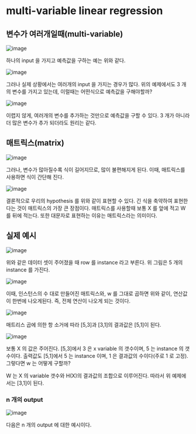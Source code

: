 # multi-variable linear regression

## 변수가 여러개일때(multi-variable)

![image](https://user-images.githubusercontent.com/20614643/45617728-2dc8a480-baae-11e8-820a-db0bb55c39ee.png)

하나의 input 을 가지고 예측값을 구하는 예는 위와 같다.

![image](https://user-images.githubusercontent.com/20614643/45617745-3faa4780-baae-11e8-932e-fea2fdd90074.png)

그러나 실제 상황에서는 여러개의 input 을 가지는 경우가 많다. 위의 예제에서도 3 개의 변수를 가지고 있는데, 이럴때는 어떤식으로 예측값을 구해야할까?

![image](https://user-images.githubusercontent.com/20614643/45617806-74b69a00-baae-11e8-8b70-bde72d0e2b7d.png)

이렵지 않게, 여러개의 변수를 추가하는 것만으로 예측값을 구할 수 있다. 3 개가 아니라 더 많은 변수가 추가 되더라도 원리는 같다.

## 매트릭스(matrix)

![image](https://user-images.githubusercontent.com/20614643/45617858-a16ab180-baae-11e8-8544-114a7c80eb04.png)

그러나, 변수가 많아질수록 식이 길어지므로, 많이 불편해지게 된다. 이때, 매트릭스를 사용하면 식이 간단해 진다.

![image](https://user-images.githubusercontent.com/20614643/45617887-ba736280-baae-11e8-9239-a5a92bef72a4.png)

결론적으로 우리의 hypothesis 를 위와 같이 표현할 수 있다. 긴 식을 축약하여 표현한다는 것이 매트릭스의 가장 큰 장점이다. 매트릭스를 사용할때 보통 X 를 앞에 적고 W 를 뒤에 적는다. 또한 대문자로 표현하는 이유는 매트릭스라는 의미이다.

## 실제 예시

![image](https://user-images.githubusercontent.com/20614643/45617965-14742800-baaf-11e8-872e-29355eb61a95.png)

위와 같은 데이터 셋이 주어졌을 때 row 를 instance 라고 부른다. 위 그림은 5 개의 instance 를 가진다.

![image](https://user-images.githubusercontent.com/20614643/45618032-4eddc500-baaf-11e8-8616-dceff7936d7b.png)

이때, 인스턴스의 수 대로 만들어진 매트릭스와, w 를 그대로 곱하면 위와 같이, 연산값이 한번에 나오게된다. 즉, 전체 연산이 나오게 되는 것이다.

![image](https://user-images.githubusercontent.com/20614643/45618088-88aecb80-baaf-11e8-9fbe-14a4a1d68e11.png)

매트리스 곱에 의한 항 소거에 따라 [5,3]과 [3,1]의 결과값은 [5,1]이 된다.

![image](https://user-images.githubusercontent.com/20614643/45618178-daefec80-baaf-11e8-9edb-1b97d134a801.png)

보통 X 의 값은 주어진다. [5,3]에서 3 은 x variable 의 갯수이며, 5 는 instance 의 갯수이다. 출력값도 [5,1]에서 5 는 instance 이며, 1 은 결과값의 수이다(주로 1 로 고정). 그렇다면 w 는 어떻게 구할까?

W 는 X 의 variable 갯수와 H(X)의 결과값의 조합으로 이루어진다. 따라서 위 예제에서는 [3,1]이 된다.

### n 개의 output

![image](https://user-images.githubusercontent.com/20614643/45618316-3de18380-bab0-11e8-8c0b-f382f53f7cb4.png)


다음은 n 개의 output 에 대한 예시이다.

